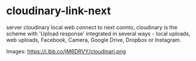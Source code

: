 # cloudinary-link-next
server cloudinary local web connect to next connto,  cloudinary is the scheme with 'Upload response' integrated in several ways - local uploads, web uploads, Facebook, Camera, Google Drive, Dropbox or Instagram.

Images:
https://i.ibb.co/jM6DRVY/cloudinari.png
